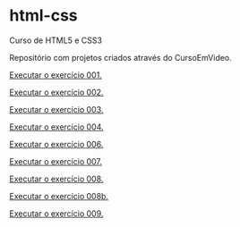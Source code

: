 # html-css
 Curso de HTML5 e CSS3

Repositório com projetos criados através do CursoEmVideo.

<a href="https://brenoventura01.github.io/html-css/exercicios/ex001/index.html" target="blank">Executar o exercício 001.

<a href="https://brenoventura01.github.io/html-css/exercicios/ex002/index.html" target="blank">Executar o exercício 002.

<a href="https://brenoventura01.github.io/html-css/exercicios/ex003/index.html" target="blank">Executar o exercício 003.

<a href="https://brenoventura01.github.io/html-css/exercicios/ex004/index.html" target="blank">Executar o exercício 004.

<a href="https://brenoventura01.github.io/html-css/exercicios/ex006/index.html" target="blank">Executar o exercício 006.

<a href="https://brenoventura01.github.io/html-css/exercicios/ex007/html5.html" target="blank">Executar o exercício 007.

<a href="https://brenoventura01.github.io/html-css/exercicios/ex008/index.html" target="blank">Executar o exercício 008.

<a href="https://brenoventura01.github.io/html-css/exercicios/ex008b/index.html" target="blank">Executar o exercício 008b.

<a href="https://brenoventura01.github.io/html-css/exercicios/ex009/index.html" target="blank">Executar o exercício 009.